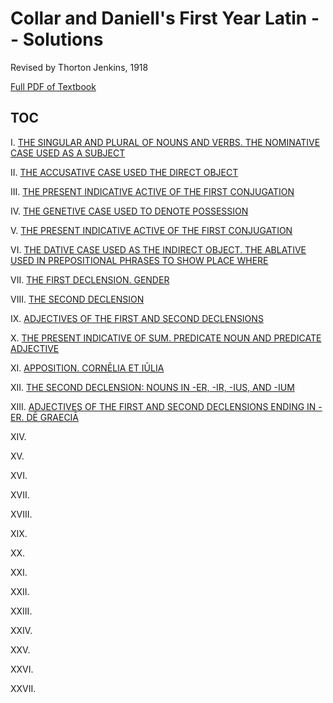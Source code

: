 # Collar and Daniell's First Year Latin -- Solutions

Revised by Thorton Jenkins, 1918

[Full PDF of Textbook](https://archive.org/details/collardaniellsfi00collrich/page/n6)

## TOC

I.     [THE SINGULAR AND PLURAL OF NOUNS AND VERBS. THE NOMINATIVE CASE USED AS A SUBJECT](lesson_1.md)

II.    [THE ACCUSATIVE CASE USED THE DIRECT OBJECT](lesson_2.md)

III.   [THE PRESENT INDICATIVE ACTIVE OF THE FIRST CONJUGATION](lesson_3.md)

IV.    [THE GENETIVE CASE USED TO DENOTE POSSESSION](lesson_4.md)

V.     [THE PRESENT INDICATIVE ACTIVE OF THE FIRST CONJUGATION](lesson_5.md)

VI.    [THE DATIVE CASE USED AS THE INDIRECT OBJECT. THE ABLATIVE USED IN PREPOSITIONAL PHRASES TO SHOW PLACE WHERE](lesson_6.md)

VII.   [THE FIRST DECLENSION. GENDER](lesson_7.md)

VIII.  [THE SECOND DECLENSION](lesson_8.md)

IX.    [ADJECTIVES OF THE FIRST AND SECOND DECLENSIONS](lesson_9.md)

X.     [THE PRESENT INDICATIVE OF SUM. PREDICATE NOUN AND PREDICATE ADJECTIVE](lesson_10.md)

XI.    [APPOSITION. CORNĒLIA ET IŪLIA](lesson_11.md)

XII.   [THE SECOND DECLENSION: NOUNS IN -ER, -IR, -IUS, AND -IUM](lesson_12.md)

XIII.  [ADJECTIVES OF THE FIRST AND SECOND DECLENSIONS ENDING IN -ER. DĒ GRAECIĀ](lesson_13.md)

XIV.   [](lesson_14.md)

XV.    [](lesson_15.md)

XVI.   [](lesson_16.md)

XVII.  [](lesson_17.md)

XVIII. [](lesson_18.md)

XIX.   [](lesson_19.md)

XX.    [](lesson_20.md)

XXI.   [](lesson_21.md)

XXII.  [](lesson_22.md)

XXIII. [](lesson_23.md)

XXIV.  [](lesson_24.md)

XXV.   [](lesson_25.md)

XXVI.  [](lesson_26.md)

XXVII. [](lesson_27.md)
